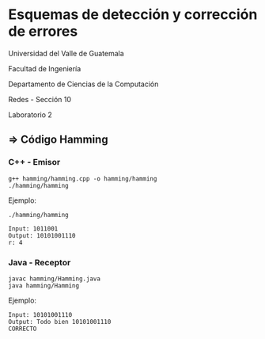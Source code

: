 # Esquemas de detección y corrección de errores

Universidad del Valle de Guatemala

Facultad de Ingeniería

Departamento de Ciencias de la Computación

Redes - Sección 10

Laboratorio 2

## => Código Hamming

### C++ - Emisor

```
g++ hamming/hamming.cpp -o hamming/hamming
./hamming/hamming
```

Ejemplo:

```
./hamming/hamming
```

```
Input: 1011001
Output: 10101001110
r: 4
```

### Java - Receptor

```
javac hamming/Hamming.java
java hamming/Hamming
```

Ejemplo:

```
Input: 10101001110
Output: Todo bien 10101001110
CORRECTO
```